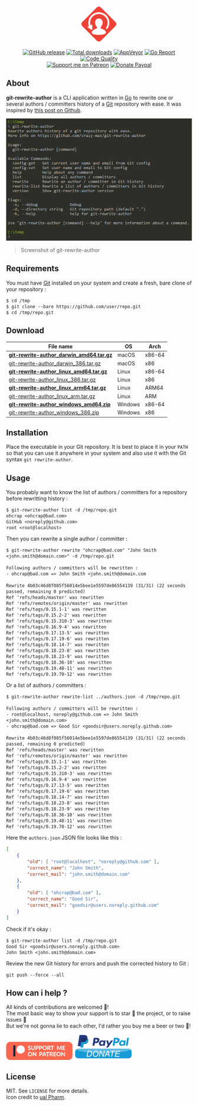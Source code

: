 <p align="center"><a href="https://github.com/crazy-max/git-rewrite-author" target="_blank"><img width="100"src="https://raw.githubusercontent.com/crazy-max/git-rewrite-author/master/.res/git-rewrite-author.png"></a></p>

<p align="center">
  <a href="https://github.com/crazy-max/git-rewrite-author/releases/latest"><img src="https://img.shields.io/github/release/crazy-max/git-rewrite-author.svg?style=flat-square" alt="GitHub release"></a>
  <a href="https://github.com/crazy-max/git-rewrite-author/releases/latest"><img src="https://img.shields.io/github/downloads/crazy-max/git-rewrite-author/total.svg?style=flat-square" alt="Total downloads"></a>
  <a href="https://ci.appveyor.com/project/crazy-max/git-rewrite-author"><img src="https://img.shields.io/appveyor/ci/crazy-max/git-rewrite-author.svg?style=flat-square" alt="AppVeyor"></a>
  <a href="https://goreportcard.com/report/github.com/crazy-max/git-rewrite-author"><img src="https://goreportcard.com/badge/github.com/crazy-max/git-rewrite-author?style=flat-square" alt="Go Report"></a>
  <a href="https://www.codacy.com/app/crazy-max/git-rewrite-author"><img src="https://img.shields.io/codacy/grade/356b78c4f48e4e2e9d286dd79be84d3f.svg?style=flat-square" alt="Code Quality"></a>
  <br /><a href="https://www.patreon.com/crazymax"><img src="https://img.shields.io/badge/donate-patreon-fb664e.svg?style=flat-square" alt="Support me on Patreon"></a>
  <a href="https://www.paypal.me/crazyws"><img src="https://img.shields.io/badge/donate-paypal-7057ff.svg?style=flat-square" alt="Donate Paypal"></a>
</p>

## About

**git-rewrite-author** is a CLI application written in [Go](https://golang.org/) to rewrite one or several authors / committers history of a [Git](https://git-scm.com/) repository with ease. It was inspired by [this post on Github](https://help.github.com/articles/changing-author-info/).

![](.res/screenshot-20171114.png)
> Screenshot of git-rewrite-author

## Requirements

You must have [Git](https://git-scm.com/) installed on your system and create a fresh, bare clone of your repository :

```
$ cd /tmp
$ git clone --bare https://github.com/user/repo.git
$ cd /tmp/repo.git
```

## Download

| File name                                                                                                                                                    | OS      | Arch    |
| ------------------------------------------------------------------------------------------------------------------------------------------------------------ | ------- | ------- |
| **[git-rewrite-author_darwin_amd64.tar.gz](https://github.com/crazy-max/git-rewrite-author/releases/download/1.1.2/git-rewrite-author_darwin_amd64.tar.gz)** | macOS   | x86-64  |
| [git-rewrite-author_darwin_386.tar.gz](https://github.com/crazy-max/git-rewrite-author/releases/download/1.1.2/git-rewrite-author_darwin_386.tar.gz)         | macOS   | x86     |
| **[git-rewrite-author_linux_amd64.tar.gz](https://github.com/crazy-max/git-rewrite-author/releases/download/1.1.2/git-rewrite-author_linux_amd64.tar.gz)**   | Linux   | x86-64  |
| [git-rewrite-author_linux_386.tar.gz](https://github.com/crazy-max/git-rewrite-author/releases/download/1.1.2/git-rewrite-author_linux_386.tar.gz)           | Linux   | x86     |
| **[git-rewrite-author_linux_arm64.tar.gz](https://github.com/crazy-max/git-rewrite-author/releases/download/1.1.2/git-rewrite-author_linux_arm64.tar.gz)**   | Linux   | ARM64   |
| [git-rewrite-author_linux_arm.tar.gz](https://github.com/crazy-max/git-rewrite-author/releases/download/1.1.2/git-rewrite-author_linux_arm.tar.gz)           | Linux   | ARM     |
| **[git-rewrite-author_windows_amd64.zip](https://github.com/crazy-max/git-rewrite-author/releases/download/1.1.2/git-rewrite-author_windows_amd64.zip)**     | Windows | x86-64  |
| [git-rewrite-author_windows_386.zip](https://github.com/crazy-max/git-rewrite-author/releases/download/1.1.2/git-rewrite-author_windows_386.zip)             | Windows | x86     |

## Installation

Place the executable in your Git repository. It is best to place it in your `PATH` so that you can use it anywhere in your system and also use it with the Git syntax `git rewrite-author`.

## Usage

You probably want to know the list of authors / committers for a repository before rewritting history :

```
$ git-rewrite-author list -d /tmp/repo.git
ohcrap <ohcrap@bad.com>
GitHub <noreply@github.com>
root <root@localhost>
```

Then you can rewrite a single author / committer :

```
$ git-rewrite-author rewrite "ohcrap@bad.com" "John Smith <john.smith@domain.com>" -d /tmp/repo.git

Following authors / committers will be rewritten :
- ohcrap@bad.com => John Smith <john.smith@domain.com

Rewrite 4b03c46d8f085f56014e5bee1e5597de86554139 (31/31) (22 seconds passed, remaining 0 predicted)
Ref 'refs/heads/master' was rewritten
Ref 'refs/remotes/origin/master' was rewritten
Ref 'refs/tags/0.15.1-1' was rewritten
Ref 'refs/tags/0.15.2-2' was rewritten
Ref 'refs/tags/0.15.310-3' was rewritten
Ref 'refs/tags/0.16.9-4' was rewritten
Ref 'refs/tags/0.17.13-5' was rewritten
Ref 'refs/tags/0.17.19-6' was rewritten
Ref 'refs/tags/0.18.14-7' was rewritten
Ref 'refs/tags/0.18.23-8' was rewritten
Ref 'refs/tags/0.18.23-9' was rewritten
Ref 'refs/tags/0.18.36-10' was rewritten
Ref 'refs/tags/0.19.48-11' was rewritten
Ref 'refs/tags/0.19.70-12' was rewritten
```

Or a list of authors / committers :

```
$ git-rewrite-author rewrite-list ../authors.json -d /tmp/repo.git

Following authors / committers will be rewritten :
- root@localhost, noreply@github.com => John Smith <john.smith@domain.com>
- ohcrap@bad.com => Good Sir <goodsir@users.noreply.github.com>

Rewrite 4b03c46d8f085f56014e5bee1e5597de86554139 (31/31) (22 seconds passed, remaining 0 predicted)
Ref 'refs/heads/master' was rewritten
Ref 'refs/remotes/origin/master' was rewritten
Ref 'refs/tags/0.15.1-1' was rewritten
Ref 'refs/tags/0.15.2-2' was rewritten
Ref 'refs/tags/0.15.310-3' was rewritten
Ref 'refs/tags/0.16.9-4' was rewritten
Ref 'refs/tags/0.17.13-5' was rewritten
Ref 'refs/tags/0.17.19-6' was rewritten
Ref 'refs/tags/0.18.14-7' was rewritten
Ref 'refs/tags/0.18.23-8' was rewritten
Ref 'refs/tags/0.18.23-9' was rewritten
Ref 'refs/tags/0.18.36-10' was rewritten
Ref 'refs/tags/0.19.48-11' was rewritten
Ref 'refs/tags/0.19.70-12' was rewritten
```

Here the `authors.json` JSON file looks like this :

```json
[
	{
		"old": [ "root@localhost", "noreply@github.com" ],
		"correct_name": "John Smith",
		"correct_mail": "john.smith@domain.com"
	},
 	{
		"old": [ "ohcrap@bad.com" ],
		"correct_name": "Good Sir",
		"correct_mail": "goodsir@users.noreply.github.com"
	}
]
```

Check if it's okay :

```
$ git-rewrite-author list -d /tmp/repo.git
Good Sir <goodsir@users.noreply.github.com>
John Smith <john.smith@domain.com>
```

Review the new Git history for errors and push the corrected history to Git :

```
git push --force --all
```

## How can i help ?

All kinds of contributions are welcomed :raised_hands:!<br />
The most basic way to show your support is to star :star2: the project, or to raise issues :speech_balloon:<br />
But we're not gonna lie to each other, I'd rather you buy me a beer or two :beers:!

[![Support me on Patreon](.res/patreon.png)](https://www.patreon.com/crazymax) 
[![Paypal](.res/paypal-donate.png)](https://www.paypal.me/crazyws)

## License

MIT. See `LICENSE` for more details.<br />
Icon credit to [ual Pharm](https://www.shareicon.net/author/ual-pharm).
